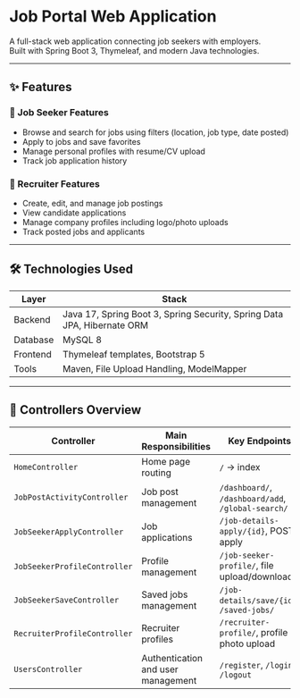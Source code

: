 # Job Portal Web Application

A full-stack web application connecting job seekers with employers.  
Built with Spring Boot 3, Thymeleaf, and modern Java technologies.


---

## ✨ Features

### 🎯 Job Seeker Features
- Browse and search for jobs using filters (location, job type, date posted)
- Apply to jobs and save favorites
- Manage personal profiles with resume/CV upload
- Track job application history

### 🏢 Recruiter Features
- Create, edit, and manage job postings
- View candidate applications
- Manage company profiles including logo/photo uploads
- Track posted jobs and applicants

---

## 🛠 Technologies Used

| Layer | Stack |
|------|------|
| Backend | Java 17, Spring Boot 3, Spring Security, Spring Data JPA, Hibernate ORM |
| Database | MySQL 8 |
| Frontend | Thymeleaf templates, Bootstrap 5 |
| Tools | Maven, File Upload Handling, ModelMapper |

---

## 🚀 Controllers Overview

| Controller | Main Responsibilities | Key Endpoints |
|------------|------------------------|---------------|
| `HomeController` | Home page routing | `/` → index |
| `JobPostActivityController` | Job post management | `/dashboard/`, `/dashboard/add`, `/global-search/` |
| `JobSeekerApplyController` | Job applications | `/job-details-apply/{id}`, POST apply |
| `JobSeekerProfileController` | Profile management | `/job-seeker-profile/`, file upload/download |
| `JobSeekerSaveController` | Saved jobs management | `/job-details/save/{id}`, `/saved-jobs/` |
| `RecruiterProfileController` | Recruiter profiles | `/recruiter-profile/`, profile photo upload |
| `UsersController` | Authentication and user management | `/register`, `/login`, `/logout` |

